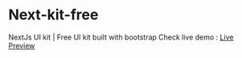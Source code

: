 # Next-kit-free
NextJs UI kit | Free UI kit built with bootstrap
Check live demo : <a href="https://next-kit-free.vercel.app/">Live Preview</a>
